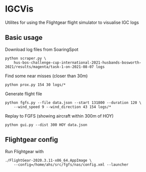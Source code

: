 # IGCVis

Utilites for using the Flightgear flight simulator to visualise IGC logs

## Basic usage

Download log files from SoaringSpot

    python scraper.py \
        hus-bos-challenge-cup-international-2021-husbands-bosworth-2021/results/magenta/task-1-on-2021-08-07 logs

Find some near misses (closer than 30m)

    python prox.py 154 30 logs/*

Generate flight file

    python fgfs.py --file data.json --start 131800 --duration 120 \
        --wind_speed 9 --wind_direction 43 154 logs/*

Replay to FGFS (showing aircraft within 300m of HOY)

    python gui.py --dist 300 HOY data.json

## Flightgear config

Run Flightgear with

    ./FlightGear-2020.3.11-x86_64.AppImage \
        --config=/home/ahs/src/fgfs/nas/config.xml --launcher
